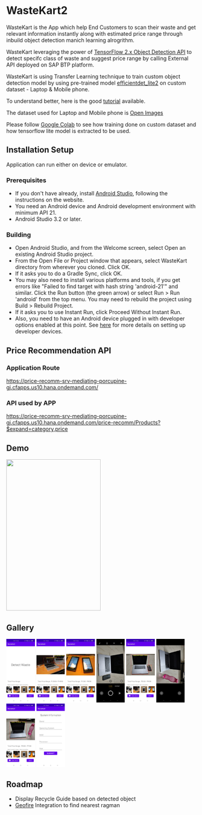 # WasteKart2

WasteKart is the App which help End Customers to scan their waste and get relevant information instantly along with estimated price range through inbuild object detection manich learning alrogrithm.

WasteKart leveraging the power of [TensorFlow 2.x Object Detection API](https://github.com/tensorflow/models/tree/master/research/object_detection) to detect specifc class of waste and suggest price range by calling External API deployed on SAP BTP platform.

WasteKart is using Transfer Learning technique to train custom object detection model by using pre-trained model [efficientdet_lite2](https://tfhub.dev/tensorflow/lite-model/efficientdet/lite2/detection/metadata/1) on custom dataset - Laptop & Mobile phone.

To understand better, here is the good [tutorial](https://codelabs.developers.google.com/tflite-object-detection-android) available.

The dataset used for Laptop and Mobile phone is [Open Images](https://storage.googleapis.com/openimages/web/index.html)

Please follow [Google Colab](https://colab.research.google.com/drive/1LhsI0LyJszN_0WjpHJIAKoV87vegQWkH?usp=sharing) to see how training done on custom dataset and how tensorflow lite model is extracted to be used.

## Installation Setup

Application can run either on device or emulator.

### Prerequisites
* If you don't have already, install [Android Studio](https://developer.android.com/studio/index.html), following the instructions on the website.
* You need an Android device and Android development environment with minimum API 21.
* Android Studio 3.2 or later.

### Building
* Open Android Studio, and from the Welcome screen, select Open an existing Android Studio project.
* From the Open File or Project window that appears, select WasteKart directory from wherever you cloned. Click OK.
* If it asks you to do a Gradle Sync, click OK.
* You may also need to install various platforms and tools, if you get errors like "Failed to find target with hash string 'android-21'" and similar. Click the Run button (the green arrow) or select Run > Run 'android' from the top menu. You may need to rebuild the project using Build > Rebuild Project.
* If it asks you to use Instant Run, click Proceed Without Instant Run.
* Also, you need to have an Android device plugged in with developer options enabled at this point. See [here](https://developer.android.com/studio/run/device) for more details on setting up developer devices.

## Price Recommendation API

### Application Route
https://price-recomm-srv-mediating-porcupine-gj.cfapps.us10.hana.ondemand.com/

### API used by APP
https://price-recomm-srv-mediating-porcupine-gj.cfapps.us10.hana.ondemand.com/price-recomm/Products?$expand=category,price

## Demo

<img src="https://github.com/KapilSAP/WasteKart2/blob/main/gallery/Demo_Video.gif" width="250" height="400"/>


## Gallery

<p align="left" width="100%">
    <img width="15%" src="https://github.com/KapilSAP/WasteKart2/blob/main/gallery/pic1.jpeg">
    <img width="15%" src="https://github.com/KapilSAP/WasteKart2/blob/main/gallery/pic2.jpeg">
    <img width="15%" src="https://github.com/KapilSAP/WasteKart2/blob/main/gallery/pic3.jpeg">
    <img width="15%" src="https://github.com/KapilSAP/WasteKart2/blob/main/gallery/pic4.jpeg">
    <img width="15%" src="https://github.com/KapilSAP/WasteKart2/blob/main/gallery/pic5.jpeg">
    <img width="15%" src="https://github.com/KapilSAP/WasteKart2/blob/main/gallery/pic6.jpeg">
    <img width="15%" src="https://github.com/KapilSAP/WasteKart2/blob/main/gallery/pic7.jpeg">
    <img width="15%" src="https://github.com/KapilSAP/WasteKart2/blob/main/gallery/pic8.jpeg">
</p>

## Roadmap
* Display Recycle Guide based on detected object
* [Geofire](https://github.com/firebase/geofire-android) Integration to find nearest ragman
